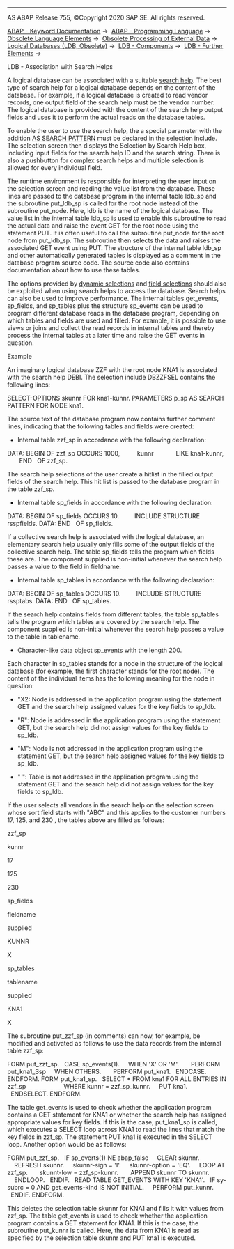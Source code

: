   

* * *

AS ABAP Release 755, ©Copyright 2020 SAP SE. All rights reserved.

[ABAP - Keyword Documentation](javascript:call_link\('abenabap.htm'\)) →  [ABAP - Programming Language](javascript:call_link\('abenabap_reference.htm'\)) →  [Obsolete Language Elements](javascript:call_link\('abenabap_obsolete.htm'\)) →  [Obsolete Processing of External Data](javascript:call_link\('abendata_storage_obsolete.htm'\)) →  [Logical Databases (LDB, Obsolete)](javascript:call_link\('abenldb.htm'\)) →  [LDB - Components](javascript:call_link\('abenldb_oview.htm'\)) →  [LDB - Further Elements](javascript:call_link\('abenldb_others.htm'\)) → 

LDB - Association with Search Helps

A logical database can be associated with a suitable [search help](javascript:call_link\('abensearch_help_glosry.htm'\) "Glossary Entry"). The best type of search help for a logical database depends on the content of the database. For example, if a logical database is created to read vendor records, one output field of the search help must be the vendor number. The logical database is provided with the content of the search help output fields and uses it to perform the actual reads on the database tables.

To enable the user to use the search help, the a special parameter with the addition [AS SEARCH PATTERN](javascript:call_link\('abapparameters_ldb.htm'\)) must be declared in the selection include. The selection screen then displays the Selection by Search Help box, including input fields for the search help ID and the search string. There is also a pushbutton for complex search helps and multiple selection is allowed for every individual field.

The runtime environment is responsible for interpreting the user input on the selection screen and reading the value list from the database. These lines are passed to the database program in the internal table ldb\_sp and the subroutine put\_ldb\_sp is called for the root node instead of the subroutine put\_node. Here, ldb is the name of the logical database. The value list in the internal table ldb\_sp is used to enable this subroutine to read the actual data and raise the event GET for the root node using the statement PUT. It is often useful to call the subroutine put\_node for the root node from put\_ldb\_sp. The subroutine then selects the data and raises the associated GET event using PUT. The structure of the internal table ldb\_sp and other automatically generated tables is displayed as a comment in the database program source code. The source code also contains documentation about how to use these tables.

The options provided by [dynamic selections](javascript:call_link\('abenldb_free_selections.htm'\)) and [field selections](javascript:call_link\('abenldb_field_selections.htm'\)) should also be exploited when using search helps to access the database. Search helps can also be used to improve performance. The internal tables get\_events, sp\_fields, and sp\_tables plus the structure sp\_events can be used to program different database reads in the database program, depending on which tables and fields are used and filled. For example, it is possible to use views or joins and collect the read records in internal tables and thereby process the internal tables at a later time and raise the GET events in question.

Example

An imaginary logical database ZZF with the root node KNA1 is associated with the search help DEBI. The selection include DBZZFSEL contains the following lines:

SELECT-OPTIONS skunnr FOR kna1-kunnr.
PARAMETERS p\_sp AS SEARCH PATTERN FOR NODE kna1.

The source text of the database program now contains further comment lines, indicating that the following tables and fields were created:

-   Internal table zzf\_sp in accordance with the following declaration:

DATA: BEGIN OF zzf\_sp OCCURS 1000,
         kunnr             LIKE kna1-kunnr,
       END   OF zzf\_sp.

The search help selections of the user create a hitlist in the filled output fields of the search help. This hit list is passed to the database program in the table zzf\_sp.

-   Internal table sp\_fields in accordance with the following declaration:

DATA: BEGIN OF sp\_fields OCCURS 10.
        INCLUDE STRUCTURE rsspfields.
DATA: END   OF sp\_fields.

If a collective search help is associated with the logical database, an elementary search help usually only fills some of the output fields of the collective search help. The table sp\_fields tells the program which fields these are. The component supplied is non-initial whenever the search help passes a value to the field in fieldname.

-   Internal table sp\_tables in accordance with the following declaration:

DATA: BEGIN OF sp\_tables OCCURS 10.
        INCLUDE STRUCTURE rssptabs.
DATA: END   OF sp\_tables.

If the search help contains fields from different tables, the table sp\_tables tells the program which tables are covered by the search help. The component supplied is non-initial whenever the search help passes a value to the table in tablename.

-   Character-like data object sp\_events with the length 200.

Each character in sp\_tables stands for a node in the structure of the logical database (for example, the first character stands for the root node). The content of the individual items has the following meaning for the node in question:

-   "X2: Node is addressed in the application program using the statement GET and the search help assigned values for the key fields to sp\_ldb.

-   "R": Node is addressed in the application program using the statement GET, but the search help did not assign values for the key fields to sp\_ldb.

-   "M": Node is not addressed in the application program using the statement GET, but the search help assigned values for the key fields to sp\_ldb.

-   " ": Table is not addressed in the application program using the statement GET and the search help did not assign values for the key fields to sp\_ldb.

If the user selects all vendors in the search help on the selection screen whose sort field starts with "ABC" and this applies to the customer numbers 17, 125, and 230 , the tables above are filled as follows:

zzf\_sp

kunnr

17

125

230

sp\_fields

fieldname

supplied

KUNNR

X

sp\_tables

tablename

supplied

KNA1

X

The subroutine put\_zzf\_sp (in comments) can now, for example, be modified and activated as follows to use the data records from the internal table zzf\_sp:

FORM put\_zzf\_sp.
  CASE sp\_events(1).
    WHEN 'X' OR 'M'.
      PERFORM put\_kna1\_Ssp
    WHEN OTHERS.
      PERFORM put\_kna1.
  ENDCASE.
ENDFORM.
FORM put\_kna1\_sp.
  SELECT \* FROM kna1 FOR ALL ENTRIES IN zzf\_sp
                     WHERE kunnr = zzf\_sp\_kunnr.
    PUT kna1.
  ENDSELECT.
ENDFORM.

The table get\_events is used to check whether the application program contains a GET statement for KNA1 or whether the search help has assigned appropriate values for key fields. If this is the case, put\_kna1\_sp is called, which executes a SELECT loop across KNA1 to read the lines that match the key fields in zzf\_sp. The statement PUT kna1 is executed in the SELECT loop. Another option would be as follows:

FORM put\_zzf\_sp.
  IF sp\_everts(1) NE abap\_false
    CLEAR skunnr.
    REFRESH skunnr.
    skunnr-sign = 'I'.
    skunnr-option = 'EQ'.
    LOOP AT zzf\_sp.
      skunnt-low = zzf\_sp-kunnr.
      APPEND skunnr TO skunnr.
    ENDLOOP.
  ENDIF.
  READ TABLE GET\_EVENTS WITH KEY 'KNA1'.
  IF sy-subrc = 0 AND get\_events-kind IS NOT INITIAL.
    PERFORM put\_kunnr.
  ENDIF.
ENDFORM.

This deletes the selection table skunnr for KNA1 and fills it with values from zzf\_sp. The table get\_events is used to check whether the application program contains a GET statement for KNA1. If this is the case, the subroutine put\_kunnr is called. Here, the data from KNA1 is read as specified by the selection table skunnr and PUT kna1 is executed.